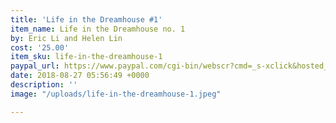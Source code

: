 ```yaml
---
title: 'Life in the Dreamhouse #1'
item_name: Life in the Dreamhouse no. 1
by: Eric Li and Helen Lin
cost: '25.00'
item_sku: life-in-the-dreamhouse-1
paypal_url: https://www.paypal.com/cgi-bin/webscr?cmd=_s-xclick&hosted_button_id=3DAJ7G8BVJSGC
date: 2018-08-27 05:56:49 +0000
description: ''
image: "/uploads/life-in-the-dreamhouse-1.jpeg"

---
```

